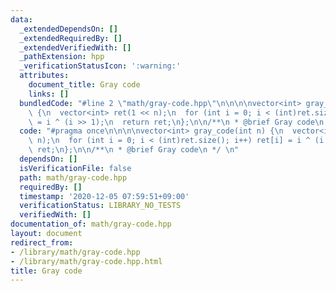 ```yaml
---
data:
  _extendedDependsOn: []
  _extendedRequiredBy: []
  _extendedVerifiedWith: []
  _pathExtension: hpp
  _verificationStatusIcon: ':warning:'
  attributes:
    document_title: Gray code
    links: []
  bundledCode: "#line 2 \"math/gray-code.hpp\"\n\n\n\nvector<int> gray_code(int n)\
    \ {\n  vector<int> ret(1 << n);\n  for (int i = 0; i < (int)ret.size(); i++) ret[i]\
    \ = i ^ (i >> 1);\n  return ret;\n};\n\n/**\n * @brief Gray code\n */ \n"
  code: "#pragma once\n\n\n\nvector<int> gray_code(int n) {\n  vector<int> ret(1 <<\
    \ n);\n  for (int i = 0; i < (int)ret.size(); i++) ret[i] = i ^ (i >> 1);\n  return\
    \ ret;\n};\n\n/**\n * @brief Gray code\n */ \n"
  dependsOn: []
  isVerificationFile: false
  path: math/gray-code.hpp
  requiredBy: []
  timestamp: '2020-12-05 07:59:51+09:00'
  verificationStatus: LIBRARY_NO_TESTS
  verifiedWith: []
documentation_of: math/gray-code.hpp
layout: document
redirect_from:
- /library/math/gray-code.hpp
- /library/math/gray-code.hpp.html
title: Gray code
---
```

